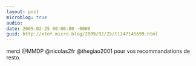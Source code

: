 ```yaml
---
layout: post
microblog: true
audio: 
date: 2009-02-25 00:00:00 -0000
guid: http://xtof.micro.blog/2009/02/25/t1247145699.html
---
```

merci @MMDP @nicolas2fr  @thegiao2001 pour vos recommandations de resto.
